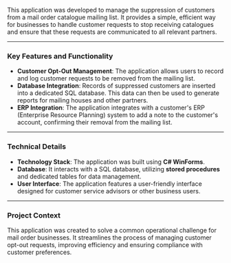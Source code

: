 This application was developed to manage the suppression of customers from a mail order catalogue mailing list. It provides a simple, efficient way for businesses to handle customer requests to stop receiving catalogues and ensure that these requests are communicated to all relevant partners.

---

### **Key Features and Functionality**

* **Customer Opt-Out Management**: The application allows users to record and log customer requests to be removed from the mailing list.  
* **Database Integration**: Records of suppressed customers are inserted into a dedicated SQL database. This data can then be used to generate reports for mailing houses and other partners.  
* **ERP Integration**: The application integrates with a customer's ERP (Enterprise Resource Planning) system to add a note to the customer's account, confirming their removal from the mailing list.

---

### **Technical Details**

* **Technology Stack**: The application was built using **C\# WinForms**.  
* **Database**: It interacts with a SQL database, utilizing **stored procedures** and dedicated tables for data management.  
* **User Interface**: The application features a user-friendly interface designed for customer service advisors or other business users.

---

### **Project Context**

This application was created to solve a common operational challenge for mail order businesses. It streamlines the process of managing customer opt-out requests, improving efficiency and ensuring compliance with customer preferences.

